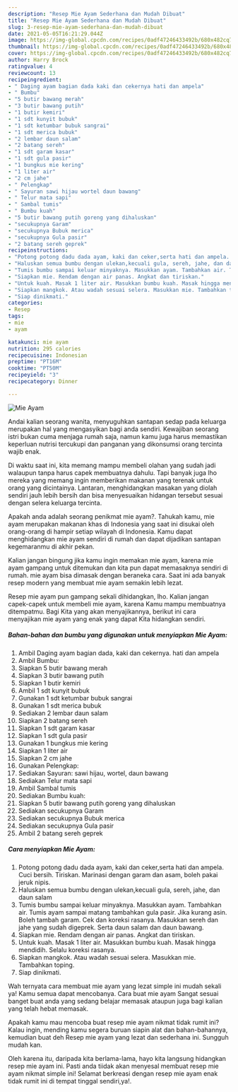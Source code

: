 ```yaml
---
description: "Resep Mie Ayam Sederhana dan Mudah Dibuat"
title: "Resep Mie Ayam Sederhana dan Mudah Dibuat"
slug: 3-resep-mie-ayam-sederhana-dan-mudah-dibuat
date: 2021-05-05T16:21:29.044Z
image: https://img-global.cpcdn.com/recipes/0adf47246433492b/680x482cq70/mie-ayam-foto-resep-utama.jpg
thumbnail: https://img-global.cpcdn.com/recipes/0adf47246433492b/680x482cq70/mie-ayam-foto-resep-utama.jpg
cover: https://img-global.cpcdn.com/recipes/0adf47246433492b/680x482cq70/mie-ayam-foto-resep-utama.jpg
author: Harry Brock
ratingvalue: 4
reviewcount: 13
recipeingredient:
- " Daging ayam bagian dada kaki dan cekernya hati dan ampela"
- " Bumbu"
- "5 butir bawang merah"
- "3 butir bawang putih"
- "1 butir kemiri"
- "1 sdt kunyit bubuk"
- "1 sdt ketumbar bubuk sangrai"
- "1 sdt merica bubuk"
- "2 lembar daun salam"
- "2 batang sereh"
- "1 sdt garam kasar"
- "1 sdt gula pasir"
- "1 bungkus mie kering"
- "1 liter air"
- "2 cm jahe"
- " Pelengkap"
- " Sayuran sawi hijau wortel daun bawang"
- " Telur mata sapi"
- " Sambal tumis"
- " Bumbu kuah"
- "5 butir bawang putih goreng yang dihaluskan"
- "secukupnya Garam"
- "secukupnya Bubuk merica"
- "secukupnya Gula pasir"
- "2 batang sereh geprek"
recipeinstructions:
- "Potong potong dadu dada ayam, kaki dan ceker,serta hati dan ampela. Cuci bersih. Tiriskan. Marinasi dengan garam dan asam, boleh pakai jeruk nipis."
- "Haluskan semua bumbu dengan ulekan,kecuali gula, sereh, jahe, dan daun salam"
- "Tumis bumbu sampai keluar minyaknya. Masukkan ayam. Tambahkan air. Tumis ayam sampai matang tambahkan gula pasir. Jika kurang asin. Boleh tambah garam. Cek dan koreksi rasanya. Masukkan sereh dan jahe yang sudah digeprek. Serta daun salam dan daun bawang."
- "Siapkan mie. Rendam dengan air panas. Angkat dan tiriskan."
- "Untuk kuah. Masak 1 liter air. Masukkan bumbu kuah. Masak hingga mendidih. Selalu koreksi rasanya."
- "Siapkan mangkok. Atau wadah sesuai selera. Masukkan mie. Tambahkan toping."
- "Siap dinikmati."
categories:
- Resep
tags:
- mie
- ayam

katakunci: mie ayam 
nutrition: 295 calories
recipecuisine: Indonesian
preptime: "PT16M"
cooktime: "PT50M"
recipeyield: "3"
recipecategory: Dinner

---
```



![Mie Ayam](https://img-global.cpcdn.com/recipes/0adf47246433492b/680x482cq70/mie-ayam-foto-resep-utama.jpg)

Andai kalian seorang wanita, menyuguhkan santapan sedap pada keluarga merupakan hal yang mengasyikan bagi anda sendiri. Kewajiban seorang istri bukan cuma menjaga rumah saja, namun kamu juga harus memastikan keperluan nutrisi tercukupi dan panganan yang dikonsumsi orang tercinta wajib enak.

Di waktu  saat ini, kita memang mampu membeli olahan yang sudah jadi walaupun tanpa harus capek membuatnya dahulu. Tapi banyak juga lho mereka yang memang ingin memberikan makanan yang terenak untuk orang yang dicintainya. Lantaran, menghidangkan masakan yang diolah sendiri jauh lebih bersih dan bisa menyesuaikan hidangan tersebut sesuai dengan selera keluarga tercinta. 



Apakah anda adalah seorang penikmat mie ayam?. Tahukah kamu, mie ayam merupakan makanan khas di Indonesia yang saat ini disukai oleh orang-orang di hampir setiap wilayah di Indonesia. Kamu dapat menghidangkan mie ayam sendiri di rumah dan dapat dijadikan santapan kegemaranmu di akhir pekan.

Kalian jangan bingung jika kamu ingin memakan mie ayam, karena mie ayam gampang untuk ditemukan dan kita pun dapat memasaknya sendiri di rumah. mie ayam bisa dimasak dengan beraneka cara. Saat ini ada banyak resep modern yang membuat mie ayam semakin lebih lezat.

Resep mie ayam pun gampang sekali dihidangkan, lho. Kalian jangan capek-capek untuk membeli mie ayam, karena Kamu mampu membuatnya ditempatmu. Bagi Kita yang akan menyajikannya, berikut ini cara menyajikan mie ayam yang enak yang dapat Kita hidangkan sendiri.

<!--inarticleads1-->

##### Bahan-bahan dan bumbu yang digunakan untuk menyiapkan Mie Ayam:

1. Ambil  Daging ayam bagian dada, kaki dan cekernya. hati dan ampela
1. Ambil  Bumbu:
1. Siapkan 5 butir bawang merah
1. Siapkan 3 butir bawang putih
1. Siapkan 1 butir kemiri
1. Ambil 1 sdt kunyit bubuk
1. Gunakan 1 sdt ketumbar bubuk sangrai
1. Gunakan 1 sdt merica bubuk
1. Sediakan 2 lembar daun salam
1. Siapkan 2 batang sereh
1. Siapkan 1 sdt garam kasar
1. Siapkan 1 sdt gula pasir
1. Gunakan 1 bungkus mie kering
1. Siapkan 1 liter air
1. Siapkan 2 cm jahe
1. Gunakan  Pelengkap:
1. Sediakan  Sayuran: sawi hijau, wortel, daun bawang
1. Sediakan  Telur mata sapi
1. Ambil  Sambal tumis
1. Sediakan  Bumbu kuah:
1. Siapkan 5 butir bawang putih goreng yang dihaluskan
1. Sediakan secukupnya Garam
1. Sediakan secukupnya Bubuk merica
1. Sediakan secukupnya Gula pasir
1. Ambil 2 batang sereh geprek




<!--inarticleads2-->

##### Cara menyiapkan Mie Ayam:

1. Potong potong dadu dada ayam, kaki dan ceker,serta hati dan ampela. Cuci bersih. Tiriskan. Marinasi dengan garam dan asam, boleh pakai jeruk nipis.
1. Haluskan semua bumbu dengan ulekan,kecuali gula, sereh, jahe, dan daun salam
1. Tumis bumbu sampai keluar minyaknya. Masukkan ayam. Tambahkan air. Tumis ayam sampai matang tambahkan gula pasir. Jika kurang asin. Boleh tambah garam. Cek dan koreksi rasanya. Masukkan sereh dan jahe yang sudah digeprek. Serta daun salam dan daun bawang.
1. Siapkan mie. Rendam dengan air panas. Angkat dan tiriskan.
1. Untuk kuah. Masak 1 liter air. Masukkan bumbu kuah. Masak hingga mendidih. Selalu koreksi rasanya.
1. Siapkan mangkok. Atau wadah sesuai selera. Masukkan mie. Tambahkan toping.
1. Siap dinikmati.




Wah ternyata cara membuat mie ayam yang lezat simple ini mudah sekali ya! Kamu semua dapat mencobanya. Cara buat mie ayam Sangat sesuai banget buat anda yang sedang belajar memasak ataupun juga bagi kalian yang telah hebat memasak.

Apakah kamu mau mencoba buat resep mie ayam nikmat tidak rumit ini? Kalau ingin, mending kamu segera buruan siapin alat dan bahan-bahannya, kemudian buat deh Resep mie ayam yang lezat dan sederhana ini. Sungguh mudah kan. 

Oleh karena itu, daripada kita berlama-lama, hayo kita langsung hidangkan resep mie ayam ini. Pasti anda tiidak akan menyesal membuat resep mie ayam nikmat simple ini! Selamat berkreasi dengan resep mie ayam enak tidak rumit ini di tempat tinggal sendiri,ya!.

